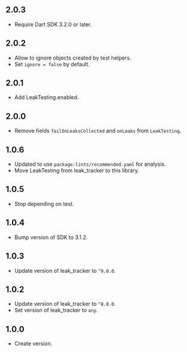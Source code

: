 ## 2.0.3

* Require Dart SDK 3.2.0 or later.

## 2.0.2

* Allow to ignore objects created by test helpers.
* Set `ignore = false` by default.

## 2.0.1

* Add LeakTesting.enabled.

## 2.0.0

* Remove fields `failOnLeaksCollected` and `onLeaks` from `LeakTesting`.

## 1.0.6

* Updated to use `package:lints/recommended.yaml` for analysis.
* Move LeakTesting from leak_tracker to this library.

## 1.0.5

* Stop depending on test.

## 1.0.4

* Bump version of SDK to 3.1.2.

## 1.0.3

* Update version of leak_tracker to `^9.0.0`.

## 1.0.2

* Update version of leak_tracker to `^8.0.0`.
* Set version of leak_tracker to `any`.

## 1.0.0

* Create version.
